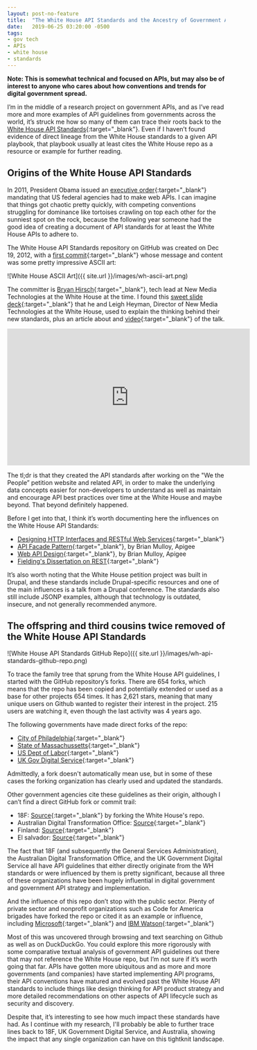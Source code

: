 ```yaml
---
layout: post-no-feature
title:  "The White House API Standards and the Ancestry of Government API Guidelines"
date:   2019-06-25 03:20:00 -0500
tags:
- gov tech
- APIs
- white house
- standards
---
```


**Note: This is somewhat technical and focused on APIs, but may also be of interest to anyone who cares about how conventions and trends for digital government spread.**

I’m in the middle of a research project on government APIs, and as I’ve read more and more examples of API guidelines from governments across the world, it’s struck me how so many of them can trace their roots back to the [White House API Standards](https://github.com/WhiteHouse/api-standards){:target="_blank"}. Even if I haven’t found evidence of direct lineage from the White House standards to a given API playbook, that playbook usually at least cites the White House repo as a resource or example for further reading. 

## Origins of the White House API Standards
In 2011, President Obama issued an [executive order](https://www.govinfo.gov/content/pkg/FR-2011-05-02/pdf/2011-10732.pdf){:target="_blank"} mandating that US federal agencies had to make web APIs. I can imagine that things got chaotic pretty quickly, with competing conventions struggling for dominance like tortoises crawling on top each other for the sunniest spot on the rock, because the following year someone had the good idea of creating a document of API standards for at least the White House APIs to adhere to. 

The White House API Standards repository on GitHub was created on Dec 19, 2012, with a [first commit](https://github.com/WhiteHouse/api-standards/commit/493637c457bf8ac3439feff6d4a391f4f6a9a9dd){:target="_blank"} whose message and content was some pretty impressive ASCII art:

![White House ASCII Art]({{ site.url }}/images/wh-ascii-art.png)

The committer is [Bryan Hirsch](https://github.com/bryanhirsch){:target="_blank"}, tech lead at New Media Technologies at the White House at the time. I found this [sweet slide deck](https://s3.amazonaws.com/sitesusa/wp-content/uploads/sites/212/2014/01/api-standards-white-house.pdf){:target="_blank"} that he and Leigh Heyman, Director of New Media Technologies at the White House, used to explain the thinking behind their new standards, plus an article about and [video](https://www.youtube.com/watch?v=-bJo6zii7lw&w=600){:target="_blank"} of the talk. 

<iframe width="560" height="315" src="https://www.youtube.com/embed/-bJo6zii7lw" frameborder="0" allow="accelerometer; autoplay; encrypted-media; gyroscope; picture-in-picture" allowfullscreen></iframe>

The tl;dr is that they created the API standards after working on the "We the People” petition website and related API, in order to make the underlying data concepts easier for non-developers to understand as well as maintain and encourage API best practices over time at the White House and maybe beyond. That beyond definitely happened. 

Before I get into that, I think it’s worth documenting here the influences on the White House API Standards:

* [Designing HTTP Interfaces and RESTful Web Services](https://www.youtube.com/watch?v=zEyg0TnieLg){:target="_blank"}
* [API Facade Pattern](http://apigee.com/about/resources/ebooks/api-fa%C3%A7ade-pattern){:target="_blank"}, by Brian Mulloy, Apigee
* [Web API Design](http://pages.apigee.com/web-api-design-ebook.html){:target="_blank"}, by Brian Mulloy, Apigee
* [Fielding's Dissertation on REST](http://www.ics.uci.edu/~fielding/pubs/dissertation/top.htm){:target="_blank"}

It’s also worth noting that the White House petition project was built in Drupal, and these standards include Drupal-specific resources and one of the main influences is a talk from a Drupal conference. The standards also still include JSONP examples, although that technology is outdated, insecure, and not generally recommended anymore.

## The offspring and third cousins twice removed of the White House API Standards

![White House API Standards GitHub Repo]({{ site.url }}/images/wh-api-standards-github-repo.png)

To trace the family tree that sprung from the White House API guidelines, I started with the GitHub repository’s forks. There are 654 forks, which means that the repo has been copied and potentially extended or used as a base for other projects 654 times. It has 2,621 stars, meaning that many unique users on Github wanted to register their interest in the project. 215 users are watching it, even though the last activity was 4 years ago.

The following governments have made direct forks of the repo:
* [City of Philadelphia](https://github.com/CityOfPhiladelphia/api-standards){:target="_blank"}
* [State of Massachussetts](https://github.com/massdotgov/api-standards){:target="_blank"}
* [US Dept of Labor](https://github.com/USDepartmentofLabor/api-standards){:target="_blank"}
* [UK Gov Digital Service](https://github.com/alphagov/api-standards){:target="_blank"}

Admittedly, a fork doesn't automatically mean use, but in some of these cases the forking organization has clearly used and updated the standards.

Other government agencies cite these guidelines as their origin, although I can’t find a direct GitHub fork or commit trail:

* 18F: [Source](https://github.com/GSA/digitalgov.gov/blob/5362d3e7cdcd5781995faef634ad4ca84c1d1920/content/posts/2014/07/2014-07-16-hot-off-the-press-18fs-api-standards.md){:target="_blank"} by forking the White House's repo.
* Australian Digital Transformation Office: [Source](https://github.com/AusDTO/apiguide/blob/e75f82e81565203aa20773347e2d479499dbef9d/build_and_publish/index.rst){:target="_blank"}
* Finland: [Source](https://github.com/6aika/development_guide/blob/b099cf86e509c4ffeab6eaacbb765702763f15ad/README.md){:target="_blank"}
* El salvador: [Source](https://github.com/egobsv/EstandaresInteroperabilidad/blob/097b378c43fd2858590c9b33878e6cf35fe49388/Desarrollo.md){:target="_blank"}

The fact that 18F (and subsequently the General Services Administration), the Australian Digital Transformation Office, and the UK Government Digital Service all have API guidelines that either directly originate from the WH standards or were influenced by them is pretty significant, because all three of these organizations have been hugely influential in digital government and government API strategy and implementation. 

And the influence of this repo don’t stop with the public sector. Plenty of private sector and nonprofit organizations such as Code for America brigades have forked the repo or cited it as an example or influence, including [Microsoft](https://github.com/microsoft/api-guidelines/blob/21106db06fefc734b5827008bada6b4ff6aa6bb8/CONTRIBUTING.md){:target="_blank"} and [IBM Watson](https://github.com/watson-developer-cloud/api-guidelines/blob/f25639b1063803d5b1fc3a74a4d94b905cc73301/README.md){:target="_blank"}

Most of this was uncovered through browsing and text searching on Github as well as on DuckDuckGo. You could explore this more rigorously with some comparative textual analysis of government API guidelines out there that may not reference the White House repo, but I’m not sure if it’s worth going that far. APIs have gotten more ubiquitous and as more and more governments (and companies) have started implementing API programs, their API conventions have matured and evolved past the White House API standards to include things like design thinking for API product strategy and more detailed recommendations on other aspects of API lifecycle such as security and discovery.

 Despite that, it’s interesting to see how much impact these standards have had. As I continue with my research, I'll probably be able to further trace lines back to 18F, UK Government Digital Service, and Australia, showing the impact that any single organization can have on this tightknit landscape. 